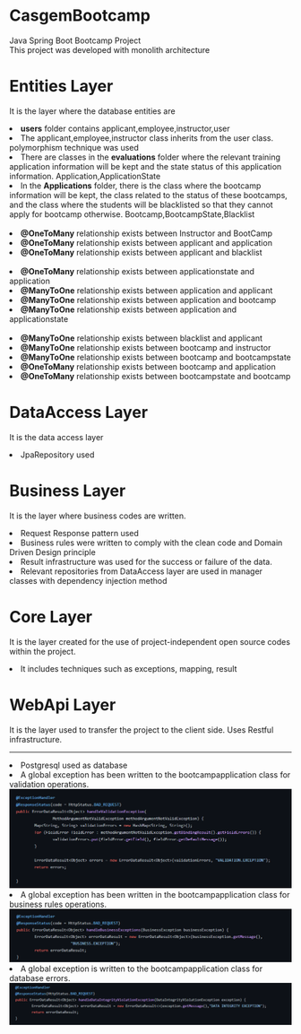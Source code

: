 # CasgemBootcamp
Java Spring Boot Bootcamp Project</br>
This project was developed with monolith architecture

# Entities Layer
It is the layer where the database entities are
<li><b>users</b> folder contains applicant,employee,instructor,user</li>
<li>The applicant,employee,instructor class inherits from the user class. polymorphism technique was used</li>

<li>There are classes in the <b>evaluations</b> folder where the relevant training application information will be kept and the state status of this application information. Application,ApplicationState</li>
<li>In the <b>Applications</b> folder, there is the class where the bootcamp information will be kept, the class related to the status of these bootcamps, and the class where the students will be blacklisted so that they cannot apply for bootcamp otherwise. Bootcamp,BootcampState,Blacklist</li>
</br>
<li><b>@OneToMany</b> relationship exists between Instructor and BootCamp</li>
<li><b>@OneToMany</b> relationship exists between applicant and application</li>
<li><b>@OneToMany</b> relationship exists between applicant and blacklist</li>
</br>
<li><b>@OneToMany</b> relationship exists between applicationstate and application</li>
<li><b>@ManyToOne</b> relationship exists between application and applicant</li>
<li><b>@ManyToOne</b> relationship exists between application and bootcamp</li>
<li><b>@ManyToOne</b> relationship exists between application and applicationstate</li>
</br>
<li><b>@ManyToOne</b> relationship exists between blacklist and applicant</li>
<li><b>@ManyToOne</b> relationship exists between bootcamp and instructor</li>
<li><b>@ManyToOne</b> relationship exists between bootcamp and bootcampstate</li>
<li><b>@OneToMany</b> relationship exists between bootcamp and application</li>
<li><b>@OneToMany</b> relationship exists between bootcampstate and bootcamp</li>

# DataAccess Layer
It is the data access layer
<li>JpaRepository used</li>

# Business Layer
It is the layer where business codes are written.

<li>Request Response pattern used</li>
<li>Business rules were written to comply with the clean code and Domain Driven Design principle</li>
<li>Result infrastructure was used for the success or failure of the data.</li>
<li>Relevant repositories from DataAccess layer are used in manager classes with dependency injection method</li>

# Core Layer
It is the layer created for the use of project-independent open source codes within the project.
<li>It includes techniques such as exceptions, mapping, result</li>

# WebApi Layer
It is the layer used to transfer the project to the client side.
Uses Restful infrastructure.

<hr>
<li>Postgresql used as database</li>
<li>A global exception has been written to the bootcampapplication class for validation operations.</li>
<img src="https://github.com/mhmmedinan/CasgemBootcamp/blob/master/src/main/java/com/bootcampProject/validationexception.png" witdh=auto>
</br>
<li>A global exception has been written in the bootcampapplication class for business rules operations.</li>
<img src="https://github.com/mhmmedinan/CasgemBootcamp/blob/master/src/main/java/com/bootcampProject/businessexception.png" witdh=auto>
</br>
<li>A global exception is written to the bootcampapplication class for database errors.</li>
<img src="https://github.com/mhmmedinan/CasgemBootcamp/blob/master/src/main/java/com/bootcampProject/dataexception.png" witdh=auto>
